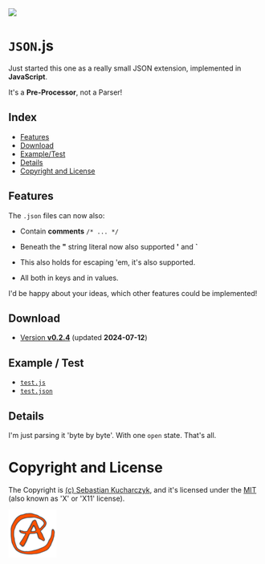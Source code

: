 <img src="https://kekse.biz/github.php?draw&override=github:json.js" />

# **`JSON`.js**
Just started this one as a really small JSON extension, implemented in **JavaScript**.

It's a **Pre-Processor**, not a Parser!

## Index
* [Features](#features)
* [Download](#download)
* [Example/Test](#example--test)
* [Details](#details)
* [Copyright and License](#copyright-and-license)

## Features
The `.json` files can now also:

* Contain **comments** `/* ... */`

* Beneath the **"** string literal now also supported **'** and **\`**
* This also holds for escaping 'em, it's also supported.
* All both in keys and in values.

I'd be happy about your ideas, which other features could be implemented!

## Download
* [Version **v0.2.4**](js/json.js) (updated **2024-07-12**)

## Example / Test
* [`test.js`](test/test.js)
* [`test.json`](test/test.json)

## Details
I'm just parsing it 'byte by byte'. With one `open` state. That's all.

# Copyright and License
The Copyright is [(c) Sebastian Kucharczyk](./COPYRIGHT.txt),
and it's licensed under the [MIT](./LICENSE.txt) (also known as 'X' or 'X11' license).

<a href="favicon.512px.png" target="_blank">
<img src="favicon.png" alt="Favicon" />
</a>

